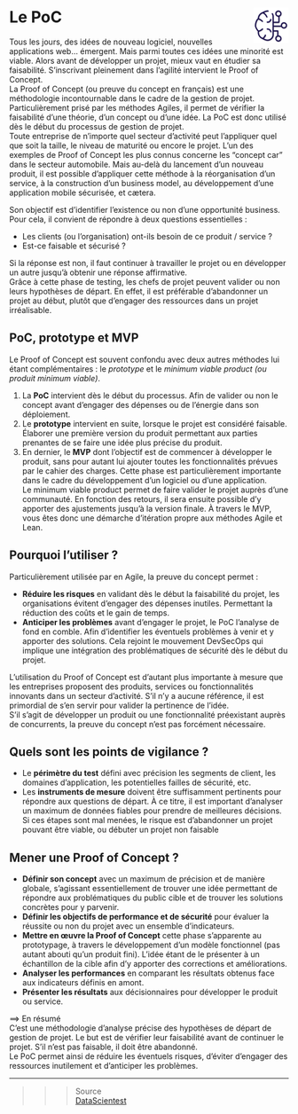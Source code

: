 # **Le PoC** <a href="../"> <img src="../../assets/bi.svg" alt="Business intelligence" align="right" height="64px"> </a>
Tous les jours, des idées de nouveau logiciel, nouvelles applications web… émergent. Mais parmi toutes ces idées une minorité est viable. Alors avant de développer un projet, mieux vaut en étudier sa faisabilité. S’inscrivant pleinement dans l’agilité intervient le Proof of Concept.  
La Proof of Concept (ou preuve du concept en français) est une méthodologie incontournable dans le cadre de la gestion de projet. Particulièrement prisé par les méthodes Agiles, il permet de vérifier la faisabilité d’une théorie, d’un concept ou d’une idée. La PoC est donc utilisé dès le début du processus de gestion de projet.  
Toute entreprise de n’importe quel secteur d’activité peut l’appliquer quel que soit la taille, le niveau de maturité ou encore le projet. L’un des exemples de Proof of Concept les plus connus concerne les “concept car” dans le secteur automobile. Mais au-delà du lancement d’un nouveau produit, il est possible d’appliquer cette méthode à la réorganisation d’un service, à la construction d’un business model, au développement d’une application mobile sécurisée, et cætera.  

Son objectif est d’identifier l’existence ou non d’une opportunité business. Pour cela, il convient de répondre à deux questions essentielles : 
* Les clients (ou l’organisation) ont-ils besoin de ce produit / service ? 
* Est-ce faisable et sécurisé ?

Si la réponse est non, il faut continuer à travailler le projet ou en développer un autre jusqu’à obtenir une réponse affirmative.  
Grâce à cette phase de testing, les chefs de projet peuvent valider ou non leurs hypothèses de départ. En effet, il est préférable d’abandonner un projet au début, plutôt que d’engager des ressources dans un projet irréalisable.
## **PoC, prototype et MVP**
Le Proof of Concept est souvent confondu avec deux autres méthodes lui étant complémentaires : le _prototype_ et le _minimum viable product (ou produit minimum viable)_.
1. La **PoC** intervient dès le début du processus. Afin de valider ou non le concept avant d’engager des dépenses ou de l’énergie dans son déploiement.
2. Le **prototype** intervient en suite, lorsque le projet est considéré faisable. Élaborer une première version du produit permettant aux parties prenantes de se faire une idée plus précise du produit.
3.  En dernier, le **MVP** dont l’objectif est de commencer à développer le produit, sans pour autant lui ajouter toutes les fonctionnalités prévues par le cahier des charges. Cette phase est particulièrement importante dans le cadre du développement d’un logiciel ou d’une application.  
Le minimum viable product permet de faire valider le projet auprès d’une communauté. En fonction des retours, il sera ensuite possible d’y apporter des ajustements jusqu’à la version finale. À travers le MVP, vous êtes donc une démarche d’itération propre aux méthodes Agile et Lean.
## **Pourquoi l’utiliser ?**
Particulièrement utilisée par en Agile, la preuve du concept permet :
* **Réduire les risques** en validant dès le début la faisabilité du projet, les organisations évitent d’engager des dépenses inutiles. Permettant la réduction des coûts et le gain de temps. 
* **Anticiper les problèmes** avant d’engager le projet, le PoC l’analyse de fond en comble. Afin d’identifier les éventuels problèmes à venir et y apporter des solutions. Cela rejoint le mouvement DevSecOps qui implique une intégration des problématiques de sécurité dès le début du projet.  

L’utilisation du Proof of Concept est d’autant plus importante à mesure que les entreprises proposent des produits, services ou fonctionnalités innovants dans un secteur d’activité. S’il n’y a aucune référence, il est primordial de s’en servir pour valider la pertinence de l’idée.  
S’il s’agit de développer un produit ou une fonctionnalité préexistant auprès de concurrents, la preuve du concept n’est pas forcément nécessaire.
## **Quels sont les points de vigilance ?**
* Le **périmètre du test** défini avec précision les segments de client, les domaines d’application, les potentielles failles de sécurité, etc.
* Les **instruments de mesure** doivent être suffisamment pertinents pour répondre aux questions de départ. À ce titre, il est important d’analyser un maximum de données fiables pour prendre de meilleures décisions.  
Si ces étapes sont mal menées, le risque est d’abandonner un projet pouvant être viable, ou débuter un projet non faisable
## **Mener une Proof of Concept ?**
* **Définir son concept** avec un maximum de précision et de manière globale, s’agissant essentiellement de trouver une idée permettant de répondre aux problématiques du public cible et de trouver les solutions concrètes pour y parvenir.
* **Définir les objectifs de performance et de sécurité** pour évaluer la réussite ou non du projet avec un ensemble d’indicateurs.
* **Mettre en œuvre la Proof of Concept** cette phase s’apparente au prototypage, à travers le développement d’un modèle fonctionnel (pas autant abouti qu’un produit fini). L’idée étant de le présenter à un échantillon de la cible afin d’y apporter des corrections et améliorations.
* **Analyser les performances** en comparant les résultats obtenus face aux indicateurs définis en amont.
* **Présenter les résultats** aux décisionnaires pour développer le produit ou service.

⟹ En résumé  
C’est une méthodologie d’analyse précise des hypothèses de départ de gestion de projet. 
Le but est de vérifier leur faisabilité avant de continuer le projet. S’il n’est pas faisable, il doit être abandonné.  
Le PoC permet ainsi de réduire les éventuels risques, d’éviter d’engager des ressources inutilement et d’anticiper les problèmes.
___
>>> Source  
[DataScientest](https://datascientest.com/proof-of-concept-tout-savoir)